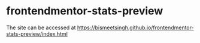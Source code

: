 # frontendmentor-stats-preview

The site can be accessed at https://bismeetsingh.github.io/frontendmentor-stats-preview/index.html
